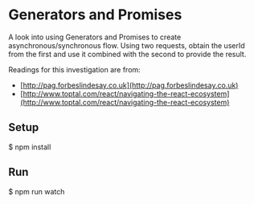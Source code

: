 # Generators and Promises
A look into using Generators and Promises to create asynchronous/synchronous flow. 
Using two requests, obtain the userId from the first and use it combined with the second to provide the result.

Readings for this investigation are from: 
 - [http://pag.forbeslindesay.co.uk](http://pag.forbeslindesay.co.uk)
 - [http://www.toptal.com/react/navigating-the-react-ecosystem](http://www.toptal.com/react/navigating-the-react-ecosystem)

## Setup
$ npm install

## Run
$ npm run watch 